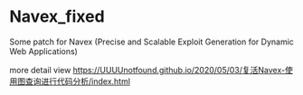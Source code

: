 # Navex_fixed
Some patch for Navex (Precise and Scalable Exploit Generation for Dynamic Web Applications)

more detail view
<https://UUUUnotfound.github.io/2020/05/03/复活Navex-使用图查询进行代码分析/index.html>